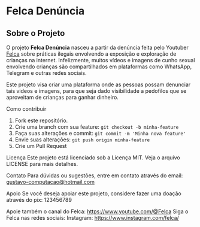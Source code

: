 # Felca Denúncia

## Sobre o Projeto

O projeto **Felca Denúncia** nasceu a partir da denúncia feita pelo Youtuber [Felca](https://www.youtube.com/@Felca) sobre práticas ilegais envolvendo a exposição e exploração de crianças na internet. Infelizmente, muitos vídeos e imagens de cunho sexual envolvendo crianças são compartilhados em plataformas como WhatsApp, Telegram e outras redes sociais.

Este projeto visa criar uma plataforma onde as pessoas possam denunciar tais videos e imagens, para que seja dado visibilidade a pedofilos que se aproveitam de crianças para ganhar dinheiro.


Como contribuir
1. Fork este repositório.
2. Crie uma branch com sua feature: `git checkout -b minha-feature`
3. Faça suas alterações e commit: `git commit -m 'Minha nova feature'`
4. Envie suas alterações: `git push origin minha-feature`
5. Crie um Pull Request

Licença
Este projeto está licenciado sob a Licença MIT. Veja o arquivo LICENSE para mais detalhes.

Contato
Para dúvidas ou sugestões, entre em contato através do email: gustavo-computacao@hotmail.com

Apoio
Se você deseja apoiar este projeto, considere fazer uma doação através do pix: 123456789

Apoie também o canal do Felca: https://www.youtube.com/@Felca
Siga o Felca nas redes sociais:
Instagram: https://www.instagram.com/felca/

